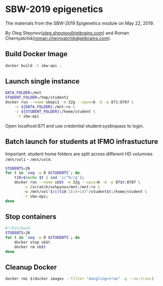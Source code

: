 SBW-2019 epigenetics
====================

The materials from the SBW-2019 Epigenetics module on May 22, 2019. 

By Oleg Shpynov(oleg.shpynov@jetbrains.com) and Roman Chernyatchik(roman.chernyatchik@jetbrains.com).


Build Docker Image
------------------

```bash
docker build -t sbw-epi .
```


Launch single instance
----------------------
```bash
DATA_FOLDER=/mnt
STUDENT_FOLDER=/tmp/student1
docker run --name sbepi1 -m 32g --cpus=6 -d -p 871:8787 \
    -v ${DATA_FOLDER}:/mnt:ro \
    -v ${STUDENT_FOLDER}:/home/student \
     -t sbw-epi    
```

Open localhost:871 and use credential student:sysbiopass to login. 

Batch launch for students at IFMO infrastucture
-----------------------------------------------
Important: student home folders are split across different HD volumnes `/mnt/vol1` - `/mnt/vol4`.

```bash
STUDENTS=26
for t in `seq -w 0 $STUDENTS`; do 
    t10=$(echo $t | sed 's/^0//g'); 
    docker run --name sb$t -m 32g --cpus=6 -d -p 87$t:8787 \
        -v /scratch/oshpynov/mnt:/mnt:ro \ 
        -v /mnt/vol"$(((t10-1)/4+1))"/student$t:/home/student \
        -t sbw-epi; 
done
```


Stop containers
---------------

```bash
#!/bin/bash
STUDENTS=26
for t in `seq -w 0 $STUDENTS`; do 
    docker stop sb$t
    docker rm sb$t
done
```

Cleanup Docker
--------------

```bash
docker rmi $(docker images --filter "dangling=true" -q --no-trunc)
```